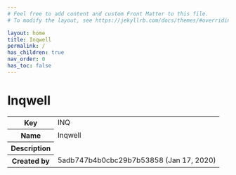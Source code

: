 ```yaml
---
# Feel free to add content and custom Front Matter to this file.
# To modify the layout, see https://jekyllrb.com/docs/themes/#overriding-theme-defaults

layout: home
title: Inqwell
permalink: /
has_children: true
nav_order: 0
has_toc: false
---
```


# Inqwell

<table class="">
    <tr>
        <th class="">Key</th>
        <td class="">INQ</td>
    </tr>
    <tr>
        <th class="">Name</th>
        <td class="">Inqwell</td>
    </tr>
    <tr>
        <th class="">Description</th>
        <td class=""></td>
    </tr>
    <tr>
        <th class="">Created by</th>
        <td class="">5adb747b4b0cbc29b7b53858 (Jan 17, 2020)</td>
    </tr>
</table>

<script src="./assets/js/removeMadeWith.js"></script>